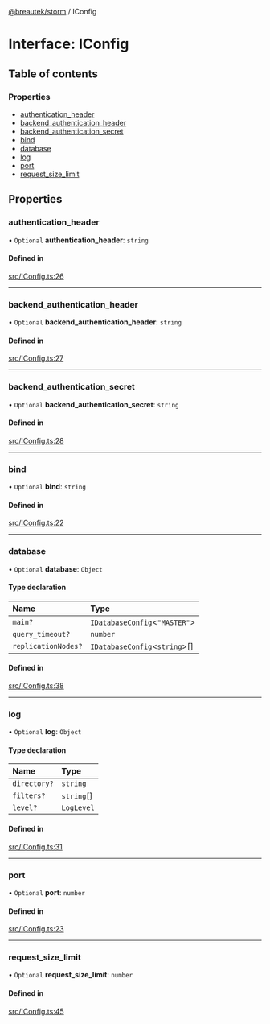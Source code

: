 [@breautek/storm](../README.md) / IConfig

# Interface: IConfig

## Table of contents

### Properties

- [authentication\_header](IConfig.md#authentication_header)
- [backend\_authentication\_header](IConfig.md#backend_authentication_header)
- [backend\_authentication\_secret](IConfig.md#backend_authentication_secret)
- [bind](IConfig.md#bind)
- [database](IConfig.md#database)
- [log](IConfig.md#log)
- [port](IConfig.md#port)
- [request\_size\_limit](IConfig.md#request_size_limit)

## Properties

### authentication\_header

• `Optional` **authentication\_header**: `string`

#### Defined in

[src/IConfig.ts:26](https://github.com/breautek/storm/blob/4ac2f44/src/IConfig.ts#L26)

___

### backend\_authentication\_header

• `Optional` **backend\_authentication\_header**: `string`

#### Defined in

[src/IConfig.ts:27](https://github.com/breautek/storm/blob/4ac2f44/src/IConfig.ts#L27)

___

### backend\_authentication\_secret

• `Optional` **backend\_authentication\_secret**: `string`

#### Defined in

[src/IConfig.ts:28](https://github.com/breautek/storm/blob/4ac2f44/src/IConfig.ts#L28)

___

### bind

• `Optional` **bind**: `string`

#### Defined in

[src/IConfig.ts:22](https://github.com/breautek/storm/blob/4ac2f44/src/IConfig.ts#L22)

___

### database

• `Optional` **database**: `Object`

#### Type declaration

| Name | Type |
| :------ | :------ |
| `main?` | [`IDatabaseConfig`](IDatabaseConfig.md)<``"MASTER"``\> |
| `query_timeout?` | `number` |
| `replicationNodes?` | [`IDatabaseConfig`](IDatabaseConfig.md)<`string`\>[] |

#### Defined in

[src/IConfig.ts:38](https://github.com/breautek/storm/blob/4ac2f44/src/IConfig.ts#L38)

___

### log

• `Optional` **log**: `Object`

#### Type declaration

| Name | Type |
| :------ | :------ |
| `directory?` | `string` |
| `filters?` | `string`[] |
| `level?` | `LogLevel` |

#### Defined in

[src/IConfig.ts:31](https://github.com/breautek/storm/blob/4ac2f44/src/IConfig.ts#L31)

___

### port

• `Optional` **port**: `number`

#### Defined in

[src/IConfig.ts:23](https://github.com/breautek/storm/blob/4ac2f44/src/IConfig.ts#L23)

___

### request\_size\_limit

• `Optional` **request\_size\_limit**: `number`

#### Defined in

[src/IConfig.ts:45](https://github.com/breautek/storm/blob/4ac2f44/src/IConfig.ts#L45)
